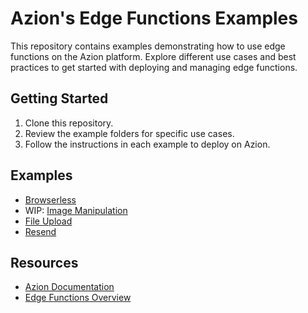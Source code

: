# Azion's Edge Functions Examples

This repository contains examples demonstrating how to use edge functions on the Azion platform. Explore different use cases and best practices to get started with deploying and managing edge functions.

## Getting Started

1. Clone this repository.
2. Review the example folders for specific use cases.
3. Follow the instructions in each example to deploy on Azion.

## Examples

- [Browserless](packages/browserless)
- WIP: [Image Manipulation](packages/image-manipulation)
- [File Upload](packages/file-upload)
- [Resend](packages/resend)

## Resources

- [Azion Documentation](https://www.azion.com/en/documentation/)
- [Edge Functions Overview](https://www.azion.com/en/documentation/products/edge-functions/)
